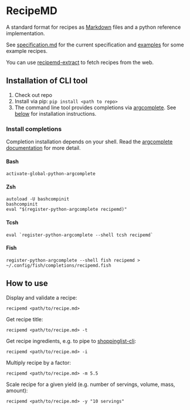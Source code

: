 # RecipeMD

A standard format for recipes as [Markdown](https://commonmark.org) files and a python reference implementation.

See [specification.md](./specification.md) for the current specification and [examples](./examples) for some example recipes.

You can use [recipemd-extract](https://github.com/AberDerBart/recipemd-extract) to fetch recipes from the web.

## Installation of CLI tool

1. Check out repo
2. Install via pip: `pip install <path to repo>`
3. The command line tool provides completions via [argcomplete]. See [below](#install-completions) for installation 
   instructions.

[argcomplete]: https://github.com/kislyuk/argcomplete

### Install completions

Completion installation depends on your shell. Read the [argcomplete documentation][argcomplete] for more detail. 

#### Bash

```
activate-global-python-argcomplete
```

#### Zsh

```
autoload -U bashcompinit
bashcompinit
eval "$(register-python-argcomplete recipemd)"
```

#### Tcsh

```
eval `register-python-argcomplete --shell tcsh recipemd`
```

#### Fish

```
register-python-argcomplete --shell fish recipemd > ~/.config/fish/completions/recipemd.fish
```

## How to use

Display and validate a recipe:

```
recipemd <path/to/recipe.md>
```

Get recipe title:

```
recipemd <path/to/recipe.md> -t
```

Get recipe ingredients, e.g. to pipe to [shoppinglist-cli]:

[shoppinglist-cli]: https://github.com/AberDerBart/shoppinglist-cli

```
recipemd <path/to/recipe.md> -i
```

Multiply recipe by a factor:

```
recipemd <path/to/recipe.md> -m 5.5
```

Scale recipe for a given yield (e.g. number of servings, volume, mass, amount):

```
recipemd <path/to/recipe.md> -y "10 servings"
```
